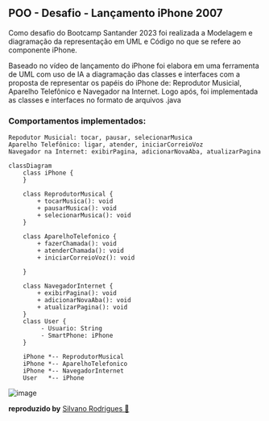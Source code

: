 
##  POO - Desafio - Lançamento iPhone 2007

Como desafio do Bootcamp Santander 2023 foi realizada a Modelagem e diagramação da representação em UML e Código no que se refere ao componente iPhone.

Baseado no vídeo de lançamento do iPhone foi elabora em uma ferramenta de UML com uso de IA a diagramação das classes e interfaces com a proposta de representar os papéis do iPhone de: Reprodutor Musicial, Aparelho Telefônico e Navegador na Internet. Logo após, foi implementada as classes e interfaces no formato de arquivos .java

### Comportamentos implementados:

    Repodutor Musicial: tocar, pausar, selecionarMusica
    Aparelho Telefônico: ligar, atender, iniciarCorreioVoz
    Navegador na Internet: exibirPagina, adicionarNovaAba, atualizarPagina


```mermaid
classDiagram
    class iPhone {
    }

    class ReprodutorMusical {
        + tocarMusica(): void
        + pausarMusica(): void
        + selecionarMusica(): void
    }

    class AparelhoTelefonico {
        + fazerChamada(): void
        + atenderChamada(): void
        + iniciarCorreioVoz(): void

    }

    class NavegadorInternet {
        + exibirPagina(): void
        + adicionarNovaAba(): void
        + atualizarPagina(): void
    }
    class User {
         - Usuario: String
         - SmartPhone: iPhone
    }

    iPhone *-- ReprodutorMusical
    iPhone *-- AparelhoTelefonico
    iPhone *-- NavegadorInternet
    User   *-- iPhone
```

![image](https://github.com/Silvanors/BC-Santander-DesafioClasses-Iphone/assets/107227311/4d3259a6-c1e5-41f7-8248-8b15750c577a)


**reproduzido by** [Silvano Rodrigues 🖖](https://github.com/Silvanors)
